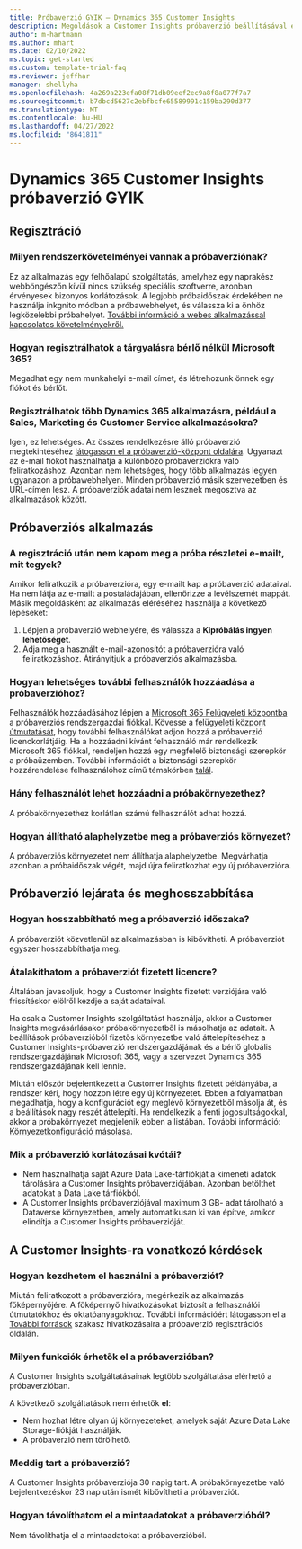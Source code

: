 ```yaml
---
title: Próbaverzió GYIK – Dynamics 365 Customer Insights
description: Megoldások a Customer Insights próbaverzió beállításával és kezelésével kapcsolatos gyakori kérdésekre. Tájékoztatás a platform- és alkalmazásspecifikus problémák megoldásához.
author: m-hartmann
ms.author: mhart
ms.date: 02/10/2022
ms.topic: get-started
ms.custom: template-trial-faq
ms.reviewer: jeffhar
manager: shellyha
ms.openlocfilehash: 4a269a223efa08f71db09eef2ec9a8f8a077f7a7
ms.sourcegitcommit: b7dbcd5627c2ebfbcfe65589991c159ba290d377
ms.translationtype: MT
ms.contentlocale: hu-HU
ms.lasthandoff: 04/27/2022
ms.locfileid: "8641811"
---
```

# <a name="dynamics-365-customer-insights-trial-faq"></a>Dynamics 365 Customer Insights próbaverzió GYIK

## <a name="sign-up"></a>Regisztráció

### <a name="what-are-the-system-requirements-for-the-trial"></a>Milyen rendszerkövetelményei vannak a próbaverziónak?

Ez az alkalmazás egy felhőalapú szolgáltatás, amelyhez egy naprakész webböngészőn kívül nincs szükség speciális szoftverre, azonban érvényesek bizonyos korlátozások. A legjobb próbaidőszak érdekében ne használja inkgnito módban a próbawebhelyet, és válassza ki a önhöz legközelebbi próbahelyet. [További információ a webes alkalmazással kapcsolatos követelményekről.](/power-platform/admin/web-application-requirements)

### <a name="how-do-i-sign-up-for-the-trial-without-a-microsoft-365-tenant"></a>Hogyan regisztrálhatok a tárgyalásra bérlő nélkül Microsoft 365?

Megadhat egy nem munkahelyi e-mail címet, és létrehozunk önnek egy fiókot és bérlőt.

### <a name="can-i-sign-up-for-multiple-dynamics-365-apps-such-as-sales-marketing-and-customer-service"></a>Regisztrálhatok több Dynamics 365 alkalmazásra, például a Sales, Marketing és Customer Service alkalmazásokra?

Igen, ez lehetséges. Az összes rendelkezésre álló próbaverzió megtekintéséhez [látogasson el a próbaverzió-központ oldalára](https://dynamics.microsoft.com/dynamics-365-free-trial). Ugyanazt az e-mail fiókot használhatja a különböző próbaverziókra való feliratkozáshoz. Azonban nem lehetséges, hogy több alkalmazás legyen ugyanazon a próbawebhelyen. Minden próbaverzió másik szervezetben és URL-címen lesz. A próbaverziók adatai nem lesznek megosztva az alkalmazások között.

## <a name="trial-app"></a>Próbaverziós alkalmazás

### <a name="i-didnt-receive-the-trial-details-email-after-signing-up-what-should-i-do"></a>A regisztráció után nem kapom meg a próba részletei e-mailt, mit tegyek?

Amikor feliratkozik a próbaverzióra, egy e-mailt kap a próbaverzió adataival. Ha nem látja az e-mailt a postaládájában, ellenőrizze a levélszemét mappát. Másik megoldásként az alkalmazás eléréséhez használja a következő lépéseket:

1. Lépjen a próbaverzió webhelyére, és válassza a **Kipróbálás ingyen lehetőséget**.
1. Adja meg a használt e-mail-azonosítót a próbaverzióra való feliratkozáshoz. Átirányítjuk a próbaverziós alkalmazásba.

### <a name="how-do-i-add-more-users-to-a-trial"></a>Hogyan lehetséges további felhasználók hozzáadása a próbaverzióhoz?

Felhasználók hozzáadásához lépjen a [Microsoft 365 Felügyeleti központba](https://admin.microsoft.com) a próbaverziós rendszergazdai fiókkal. Kövesse a [felügyeleti központ útmutatását](/microsoft-365/admin/add-users/add-users), hogy további felhasználókat adjon hozzá a próbaverzió licenckorlátjáig. Ha a hozzáadni kívánt felhasználó már rendelkezik Microsoft 365 fiókkal, rendeljen hozzá egy megfelelő biztonsági szerepkör a próbaüzemben. További információt a biztonsági szerepkör hozzárendelése felhasználóhoz című témakörben [talál](/power-platform/admin/create-users-assign-online-security-roles#assign-a-security-role-to-a-user).

### <a name="how-many-users-can-i-add-to-my-trial-environment"></a>Hány felhasználót lehet hozzáadni a próbakörnyezethez?

A próbakörnyezethez korlátlan számú felhasználót adhat hozzá.

### <a name="how-do-i-reset-the-trial-environment"></a>Hogyan állítható alaphelyzetbe meg a próbaverziós környezet?

A próbaverziós környezetet nem állíthatja alaphelyzetbe. Megvárhatja azonban a próbaidőszak végét, majd újra feliratkozhat egy új próbaverzióra.

## <a name="trial-expiration-and-extension"></a>Próbaverzió lejárata és meghosszabbítása

### <a name="how-do-i-extend-the-trial"></a>Hogyan hosszabbítható meg a próbaverzió időszaka?

A próbaverziót közvetlenül az alkalmazásban is kibővítheti. A próbaverziót egyszer hosszabbíthatja meg.

### <a name="can-i-convert-the-trial-to-a-paid-license"></a>Átalakíthatom a próbaverziót fizetett licencre?

Általában javasoljuk, hogy a Customer Insights fizetett verziójára való frissítéskor elölről kezdje a saját adataival. 

Ha csak a Customer Insights szolgáltatást használja, akkor a Customer Insights megvásárlásakor próbakörnyezetből is másolhatja az adatait. A beállítások próbaverzióból fizetős környezetbe való áttelepítéséhez a Customer Insights-próbaverzió rendszergazdájának és a bérlő globális rendszergazdájának Microsoft 365, vagy a szervezet Dynamics 365 rendszergazdájának kell lennie. 

Miután először bejelentkezett a Customer Insights fizetett példányába, a rendszer kéri, hogy hozzon létre egy új környezetet. Ebben a folyamatban megadhatja, hogy a konfigurációt egy meglévő környezetből másolja át, és a beállítások nagy részét áttelepíti. Ha rendelkezik a fenti jogosultságokkal, akkor a próbakörnyezet megjelenik ebben a listában. További információ: [Környezetkonfiguráció másolása](manage-environments.md#copy-the-environment-configuration).

### <a name="what-are-the-trial-limits-and-quotas"></a>Mik a próbaverzió korlátozásai kvótái?

- Nem használhatja saját Azure Data Lake-tárfiókját a kimeneti adatok tárolására a Customer Insights próbaverziójában. Azonban betölthet adatokat a Data Lake tárfiókból.
- A Customer Insights próbaverziójával maximum 3 GB- adat tárolható a Dataverse környezetben, amely automatikusan ki van építve, amikor elindítja a Customer Insights próbaverzióját.

## <a name="customer-insights-specific-questions"></a>A Customer Insights-ra vonatkozó kérdések

### <a name="how-do-i-start-using-the-trial"></a>Hogyan kezdhetem el használni a próbaverziót?

Miután feliratkozott a próbaverzióra, megérkezik az alkalmazás főképernyőjére. A főképernyő hivatkozásokat biztosít a felhasználói útmutatókhoz és oktatóanyagokhoz. További információért látogasson el a [További források](trial-signup.md#additional-resources) szakasz hivatkozásaira a próbaverzió regisztrációs oldalán.

### <a name="what-features-are-available-in-the-trial"></a>Milyen funkciók érhetők el a próbaverzióban?

A Customer Insights szolgáltatásainak legtöbb szolgáltatása elérhető a próbaverzióban.

A következő szolgáltatások nem érhetők **el**: 
- Nem hozhat létre olyan új környezeteket, amelyek saját Azure Data Lake Storage-fiókját használják.
- A próbaverzió nem törölhető. 

### <a name="how-long-does-the-trial-last"></a>Meddig tart a próbaverzió?

A Customer Insights próbaverziója 30 napig tart. A próbakörnyezetbe való bejelentkezéskor 23 nap után ismét kibővítheti a próbaverziót.

### <a name="how-do-i-remove-sample-data-from-the-trial"></a>Hogyan távolíthatom el a mintaadatokat a próbaverzióból?

Nem távolíthatja el a mintaadatokat a próbaverzióból.
